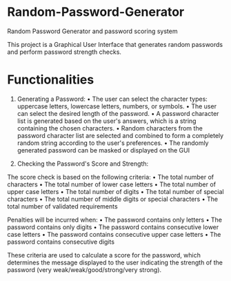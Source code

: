 # Random-Password-Generator
Random Password Generator and password scoring system

This project is a Graphical User Interface that generates random passwords and perform password strength checks.

# Functionalities

1. Generating a Password:
•	The user can select the character types: uppercase letters, lowercase letters, numbers, or symbols.
•	The user can select the desired length of the password.
•	A password character list is generated based on the user's answers, which is a string containing the chosen characters.
•	Random characters from the password character list are selected and combined to form a completely random string according to the user's preferences.
•	The randomly generated password can be masked or displayed on the GUI

3. Checking the Password's Score and Strength:
   
The score check is based on the following criteria:
•	The total number of characters
•	The total number of lower case letters
•	The total number of upper case letters
•	The total number of digits
•	The total number of special characters
•	The total number of middle digits or special characters
•	The total number of validated requirements

Penalties will be incurred when:
•	The password contains only letters
•	The password contains only digits
•	The password contains consecutive lower case letters
•	The password contains consecutive upper case letters
•	The password contains consecutive digits

These criteria are used to calculate a score for the password, which determines the message displayed to the user indicating the strength of the password (very weak/weak/good/strong/very strong).


